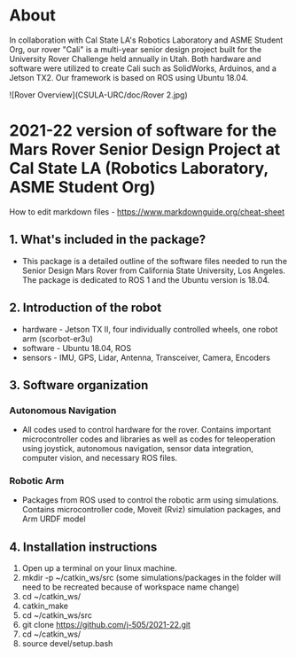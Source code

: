 # About
In collaboration with Cal State LA's Robotics Laboratory and ASME Student Org, our rover "Cali" is a multi-year senior design project built for the University Rover Challenge held annually in Utah. Both hardware and software were utilized to create Cali such as SolidWorks, Arduinos, and a Jetson TX2. Our framework is based on ROS using Ubuntu 18.04. 

![Rover Overview](CSULA-URC/doc/Rover 2.jpg)

# 2021-22 version of software for the Mars Rover Senior Design Project at Cal State LA (Robotics Laboratory, ASME Student Org)
How to edit markdown files - https://www.markdownguide.org/cheat-sheet

## 1. What's included in the package?
- This package is a detailed outline of the software files needed to run the Senior Design Mars Rover from California State University, Los Angeles.
  The package is dedicated to ROS 1 and the Ubuntu version is 18.04.
  
## 2. Introduction of the robot  

- hardware - Jetson TX II, four individually controlled wheels, one robot arm (scorbot-er3u)  
- software - Ubuntu 18.04, ROS  
- sensors - IMU, GPS, Lidar, Antenna, Transceiver, Camera, Encoders

## 3. Software organization  

  ### Autonomous Navigation
  - All codes used to control hardware for the rover. Contains important microcontroller codes and libraries as well as codes for teleoperation using joystick, autonomous navigation, sensor data integration, computer vision, and necessary ROS files.

  ### Robotic Arm
  - Packages from ROS used to control the robotic arm using simulations. Contains microcontroller code, Moveit (Rviz) simulation packages, and Arm URDF model

## 4. Installation instructions

  1. Open up a terminal on your linux machine.
  2. mkdir -p ~/catkin_ws/src (some simulations/packages in the folder will need to be recreated because of workspace name change)
  3. cd ~/catkin_ws/
  4. catkin_make
  5. cd ~/catkin_ws/src
  6. git clone https://github.com/j-505/2021-22.git
  7. cd ~/catkin_ws/
  8. source devel/setup.bash
